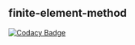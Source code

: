 ## finite-element-method

[![Codacy Badge](https://api.codacy.com/project/badge/Grade/82f9a41391264e32873da18caf0791a5)](https://www.codacy.com/app/VictorGarritano/finite-element-method?utm_source=github.com&amp;utm_medium=referral&amp;utm_content=VictorGarritano/finite-element-method&amp;utm_campaign=Badge_Grade)
